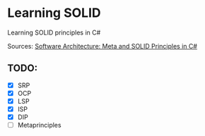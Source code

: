 # Learning SOLID

Learning SOLID principles in C#

Sources: [Software Architecture: Meta and SOLID Principles in C#](https://www.udemy.com/course/solid-principles/)

## TODO:
- [x] SRP
- [x] OCP
- [x] LSP
- [x] ISP
- [x] DIP
- [ ] Metaprinciples
